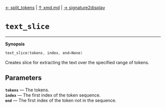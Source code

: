 [&#8592; split_tokens](xmd--split_tokens.md) | [&#8593; xmd.md](xmd.md) | [&#8594; signature2display](xmd--signature2display.md)
# `text_slice`
***

**Synopsis**

```cpp
text_slice(tokens, index, end=None)
```

Creates slice for extracting the text over the specified range of tokens.


## Parameters
**`tokens`** &#8213; The tokens.  
**`index`** &#8213; The first index of the token sequence.  
**`end`** &#8213; The first index of the token not in the sequence.  
